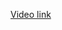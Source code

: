 <a href="https://drive.google.com/file/d/19qJiu_GHm-alQMnz7b2xCi3G48CGWgxe/view?usp=drive_link">Video link</a>
